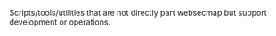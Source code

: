 Scripts/tools/utilities that are not directly part websecmap but support development or operations.
